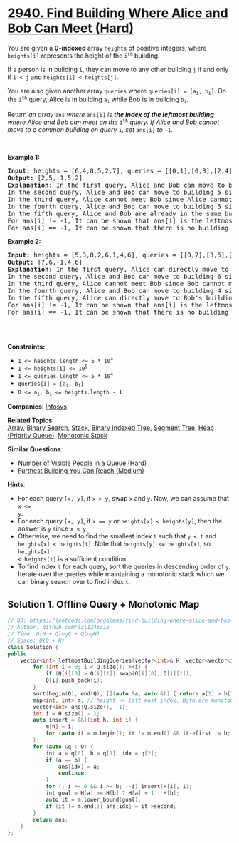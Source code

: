 # [2940. Find Building Where Alice and Bob Can Meet (Hard)](https://leetcode.com/problems/find-building-where-alice-and-bob-can-meet)

<p>You are given a <strong>0-indexed</strong> array <code>heights</code> of positive integers, where <code>heights[i]</code> represents the height of the <code>i<sup>th</sup></code> building.</p>

<p>If a person is in building <code>i</code>, they can move to any other building <code>j</code> if and only if <code>i &lt; j</code> and <code>heights[i] &lt; heights[j]</code>.</p>

<p>You are also given another array <code>queries</code> where <code>queries[i] = [a<sub>i</sub>, b<sub>i</sub>]</code>. On the <code>i<sup>th</sup></code> query, Alice is in building <code>a<sub>i</sub></code> while Bob is in building <code>b<sub>i</sub></code>.</p>

<p>Return <em>an array</em> <code>ans</code> <em>where</em> <code>ans[i]</code> <em>is <strong>the index of the leftmost building</strong> where Alice and Bob can meet on the</em> <code>i<sup>th</sup></code> <em>query</em>. <em>If Alice and Bob cannot move to a common building on query</em> <code>i</code>, <em>set</em> <code>ans[i]</code> <em>to</em> <code>-1</code>.</p>

<p>&nbsp;</p>
<p><strong class="example">Example 1:</strong></p>

<pre>
<strong>Input:</strong> heights = [6,4,8,5,2,7], queries = [[0,1],[0,3],[2,4],[3,4],[2,2]]
<strong>Output:</strong> [2,5,-1,5,2]
<strong>Explanation:</strong> In the first query, Alice and Bob can move to building 2 since heights[0] &lt; heights[2] and heights[1] &lt; heights[2]. 
In the second query, Alice and Bob can move to building 5 since heights[0] &lt; heights[5] and heights[3] &lt; heights[5]. 
In the third query, Alice cannot meet Bob since Alice cannot move to any other building.
In the fourth query, Alice and Bob can move to building 5 since heights[3] &lt; heights[5] and heights[4] &lt; heights[5].
In the fifth query, Alice and Bob are already in the same building.  
For ans[i] != -1, It can be shown that ans[i] is the leftmost building where Alice and Bob can meet.
For ans[i] == -1, It can be shown that there is no building where Alice and Bob can meet.
</pre>

<p><strong class="example">Example 2:</strong></p>

<pre>
<strong>Input:</strong> heights = [5,3,8,2,6,1,4,6], queries = [[0,7],[3,5],[5,2],[3,0],[1,6]]
<strong>Output:</strong> [7,6,-1,4,6]
<strong>Explanation:</strong> In the first query, Alice can directly move to Bob&#39;s building since heights[0] &lt; heights[7].
In the second query, Alice and Bob can move to building 6 since heights[3] &lt; heights[6] and heights[5] &lt; heights[6].
In the third query, Alice cannot meet Bob since Bob cannot move to any other building.
In the fourth query, Alice and Bob can move to building 4 since heights[3] &lt; heights[4] and heights[0] &lt; heights[4].
In the fifth query, Alice can directly move to Bob&#39;s building since heights[1] &lt; heights[6].
For ans[i] != -1, It can be shown that ans[i] is the leftmost building where Alice and Bob can meet.
For ans[i] == -1, It can be shown that there is no building where Alice and Bob can meet.

</pre>

<p>&nbsp;</p>
<p><strong>Constraints:</strong></p>

<ul>
	<li><code>1 &lt;= heights.length &lt;= 5 * 10<sup>4</sup></code></li>
	<li><code>1 &lt;= heights[i] &lt;= 10<sup>9</sup></code></li>
	<li><code>1 &lt;= queries.length &lt;= 5 * 10<sup>4</sup></code></li>
	<li><code>queries[i] = [a<sub>i</sub>, b<sub>i</sub>]</code></li>
	<li><code>0 &lt;= a<sub>i</sub>, b<sub>i</sub> &lt;= heights.length - 1</code></li>
</ul>


**Companies**:
[Infosys](https://leetcode.com/company/infosys)

**Related Topics**:  
[Array](https://leetcode.com/tag/array), [Binary Search](https://leetcode.com/tag/binary-search), [Stack](https://leetcode.com/tag/stack), [Binary Indexed Tree](https://leetcode.com/tag/binary-indexed-tree), [Segment Tree](https://leetcode.com/tag/segment-tree), [Heap (Priority Queue)](https://leetcode.com/tag/heap-priority-queue), [Monotonic Stack](https://leetcode.com/tag/monotonic-stack)

**Similar Questions**:
* [Number of Visible People in a Queue (Hard)](https://leetcode.com/problems/number-of-visible-people-in-a-queue)
* [Furthest Building You Can Reach (Medium)](https://leetcode.com/problems/furthest-building-you-can-reach)

**Hints**:
* For each query <code>[x, y]</code>, if <code>x > y</code>, swap <code>x</code> and <code>y</code>. Now, we can assume that <code>x <= y</code>.
* For each query <code>[x, y]</code>, if <code>x == y</code> or <code>heights[x] < heights[y]</code>, then the answer is <code>y</code> since <code>x ≤ y</code>.
* Otherwise, we need to find the smallest index <code>t</code> such that <code>y < t</code> and <code>heights[x] < heights[t]</code>. Note that <code>heights[y] <= heights[x]</code>, so <code>heights[x] < heights[t]</code> is a sufficient condition.
* To find index <code>t</code> for each query, sort the queries in descending order of <code>y</code>. Iterate over the queries while maintaining a monotonic stack which we can binary search over to find index <code>t</code>.

## Solution 1. Offline Query + Monotonic Map

```cpp
// OJ: https://leetcode.com/problems/find-building-where-alice-and-bob-can-meet
// Author: github.com/lzl124631x
// Time: O(H + QlogQ + QlogH)
// Space: O(Q + H)
class Solution {
public:
    vector<int> leftmostBuildingQueries(vector<int>& H, vector<vector<int>>& Q) {
        for (int i = 0; i < Q.size(); ++i) {
            if (Q[i][0] > Q[i][1]) swap(Q[i][0], Q[i][1]);
            Q[i].push_back(i);
        }
        sort(begin(Q), end(Q), [](auto &a, auto &b) { return a[1] > b[1]; });
        map<int, int> m; // height -> left most index. Both are monotonically increasing
        vector<int> ans(Q.size(), -1);
        int i = H.size() - 1;
        auto insert = [&](int h, int i) {
            m[h] = i;
            for (auto it = m.begin(); it != m.end() && it->first != h; m.erase(it++)); // delete all the keys < `h`, because they have smaller height with greater index, which won't be better than {h, i}.
        };
        for (auto &q : Q) {
            int a = q[0], b = q[1], idx = q[2];
            if (a == b) {
                ans[idx] = a;
                continue;
            }
            for (; i >= 0 && i >= b; --i) insert(H[i], i);
            int goal = H[a] >= H[b] ? H[a] + 1 : H[b];
            auto it = m.lower_bound(goal);
            if (it != m.end()) ans[idx] = it->second;
        }
        return ans;
    }
};
```